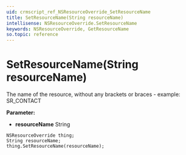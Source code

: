 ```yaml
---
uid: crmscript_ref_NSResourceOverride_SetResourceName
title: SetResourceName(String resourceName)
intellisense: NSResourceOverride.SetResourceName
keywords: NSResourceOverride, GetResourceName
so.topic: reference
---
```


# SetResourceName(String resourceName)

The name of the resource, without any brackets or braces - example: SR_CONTACT

**Parameter:** 
 - **resourceName** String

```crmscript
NSResourceOverride thing;
String resourceName;
thing.SetResourceName(resourceName);
```

